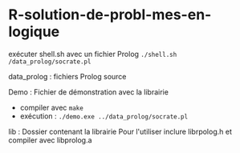 # R-solution-de-probl-mes-en-logique
exécuter shell.sh avec un fichier Prolog
`./shell.sh /data_prolog/socrate.pl`

data_prolog : fichiers Prolog source

Demo : Fichier de démonstration avec la librairie
- compiler avec `make`
- exécution : `./demo.exe ../data_prolog/socrate.pl`

lib : Dossier contenant la librairie
Pour l'utiliser inclure librpolog.h et compiler avec libprolog.a
